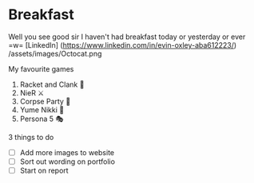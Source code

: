 # Breakfast
Well you see good sir I haven't had breakfast today or yesterday or ever =w=
[LinkedIn] (https://www.linkedin.com/in/evin-oxley-aba612223/)
/assets/images/Octocat.png

My favourite games
1. Racket and Clank 🔧
2. NieR ⚔️
3. Corpse Party 🏫
4. Yume Nikki 👧
5. Persona 5 🎭

3 things to do
- [ ] Add more images to website
- [ ] Sort out wording on portfolio
- [ ] Start on report
